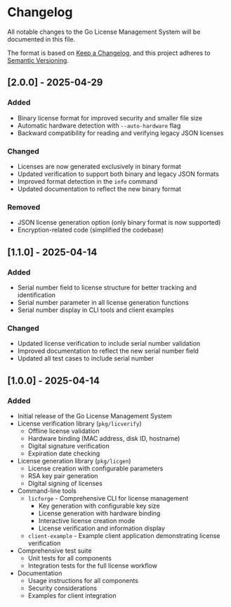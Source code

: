 # Changelog

All notable changes to the Go License Management System will be documented in this file.

The format is based on [Keep a Changelog](https://keepachangelog.com/en/1.0.0/),
and this project adheres to [Semantic Versioning](https://semver.org/spec/v2.0.0.html).

## [2.0.0] - 2025-04-29

### Added
- Binary license format for improved security and smaller file size
- Automatic hardware detection with `--auto-hardware` flag
- Backward compatibility for reading and verifying legacy JSON licenses

### Changed
- Licenses are now generated exclusively in binary format
- Updated verification to support both binary and legacy JSON formats
- Improved format detection in the `info` command
- Updated documentation to reflect the new binary format

### Removed
- JSON license generation option (only binary format is now supported)
- Encryption-related code (simplified the codebase)

## [1.1.0] - 2025-04-14

### Added
- Serial number field to license structure for better tracking and identification
- Serial number parameter in all license generation functions
- Serial number display in CLI tools and client examples

### Changed
- Updated license verification to include serial number validation
- Improved documentation to reflect the new serial number field
- Updated all test cases to include serial number

## [1.0.0] - 2025-04-14

### Added
- Initial release of the Go License Management System
- License verification library (`pkg/licverify`)
  - Offline license validation
  - Hardware binding (MAC address, disk ID, hostname)
  - Digital signature verification
  - Expiration date checking
- License generation library (`pkg/licgen`)
  - License creation with configurable parameters
  - RSA key pair generation
  - Digital signing of licenses
- Command-line tools
  - `licforge` - Comprehensive CLI for license management
    - Key generation with configurable key size
    - License generation with hardware binding
    - Interactive license creation mode
    - License verification and information display
  - `client-example` - Example client application demonstrating license verification
- Comprehensive test suite
  - Unit tests for all components
  - Integration tests for the full license workflow
- Documentation
  - Usage instructions for all components
  - Security considerations
  - Examples for client integration
